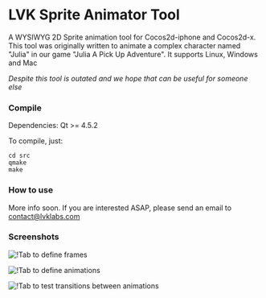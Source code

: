 LVK Sprite Animator Tool
========================

A WYSIWYG 2D Sprite animation tool for Cocos2d-iphone and Cocos2d-x. This tool was originally 
written to animate a complex character named "Julia" in our game "Julia A Pick Up Adventure". 
It supports Linux, Windows and Mac

*Despite this tool is outated and we hope that can be useful for someone else*


### Compile

Dependencies: Qt >= 4.5.2 

To compile, just:

    cd src
    qmake
    make


### How to use

More info soon. If you are interested ASAP, please send an email to contact@lvklabs.com


### Screenshots

![!Tab to define frames](http://www.lvklabs.com/wp-content/uploads/2014/04/lvk-sprite-editor-frames-tab.png)

![!Tab to define animations](http://www.lvklabs.com/wp-content/uploads/2014/04/lvk-sprite-editor-animations-tab.png)

![!Tab to test transitions between animations](http://www.lvklabs.com/wp-content/uploads/2014/04/lvk-sprite-editor-transitions-tab.png)

